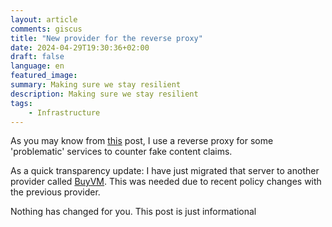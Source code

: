 ```yaml
---
layout: article
comments: giscus
title: "New provider for the reverse proxy"
date: 2024-04-29T19:30:36+02:00
draft: false
language: en
featured_image: 
summary: Making sure we stay resilient
description: Making sure we stay resilient
tags: 
    - Infrastructure
---
```


As you may know from [this](https://r4fo.com/posts/new-server/) post, I use a reverse proxy for some 'problematic' services to counter fake content claims.

As a quick transparency update: I have just migrated that server to another provider called [BuyVM](https://buyvm.net). This was needed due to recent policy changes with the previous provider.

Nothing has changed for you. This post is just informational